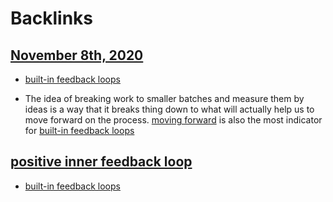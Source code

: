 
# Backlinks
## [November 8th, 2020](<November 8th, 2020.md>)
- [built-in feedback loops](<built-in feedback loops.md>)

- The idea of breaking work to smaller batches and measure them by ideas is a way that it breaks thing down to what will actually help us to move forward on the process. [moving forward](<moving forward.md>) is also the most indicator for [built-in feedback loops](<built-in feedback loops.md>)

## [positive inner feedback loop](<positive inner feedback loop.md>)
- [built-in feedback loops](<built-in feedback loops.md>)

